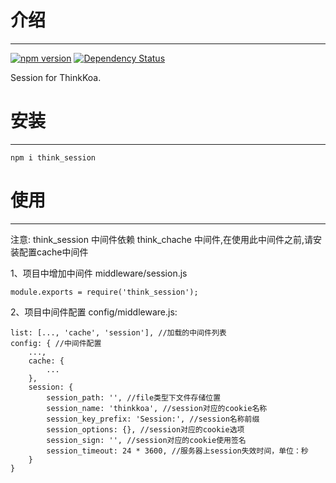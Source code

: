 # 介绍
-----

[![npm version](https://badge.fury.io/js/think_session.svg)](https://badge.fury.io/js/think_session)
[![Dependency Status](https://david-dm.org/richenlin/think_session.svg)](https://david-dm.org/richenlin/think_session)

Session for ThinkKoa.

# 安装
-----

```
npm i think_session
```

# 使用
-----
注意: think\_session 中间件依赖 think\_chache 中间件,在使用此中间件之前,请安装配置cache中间件

1、项目中增加中间件 middleware/session.js
```
module.exports = require('think_session');
```

2、项目中间件配置 config/middleware.js:
```
list: [..., 'cache', 'session'], //加载的中间件列表
config: { //中间件配置
    ...,
    cache: {
        ...
    },
    session: {
        session_path: '', //file类型下文件存储位置
        session_name: 'thinkkoa', //session对应的cookie名称
        session_key_prefix: 'Session:', //session名称前缀
        session_options: {}, //session对应的cookie选项
        session_sign: '', //session对应的cookie使用签名
        session_timeout: 24 * 3600, //服务器上session失效时间，单位：秒
    }
}
```